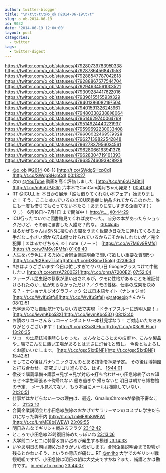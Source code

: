 ```yaml
---
author: twitter-blogger
title: "\n\t\t\t\t@o_ob @2014-06-19\t\t"
slug: o_ob-2014-06-19
id: 9032
date: '2014-06-19 12:00:00'
layout: post
categories:
  - twitter
tags:
  - twitter-digest
---
```


https://twitter.com/o_ob/statuses/479280739783950338 https://twitter.com/o_ob/statuses/479287864568471553 https://twitter.com/o_ob/statuses/479288547787042818 https://twitter.com/o_ob/statuses/479288867577544704 https://twitter.com/o_ob/statuses/479294634561003521 https://twitter.com/o_ob/statuses/479309284417622016 https://twitter.com/o_ob/statuses/479396155155939329 https://twitter.com/o_ob/statuses/479401386082197504 https://twitter.com/o_ob/statuses/479401591326248961 https://twitter.com/o_ob/statuses/479480338238808064 https://twitter.com/o_ob/statuses/479514629740064769 https://twitter.com/o_ob/statuses/479514924440231937 https://twitter.com/o_ob/statuses/479599692230033408 https://twitter.com/o_ob/statuses/479600022468579328 https://twitter.com/o_ob/statuses/479627139822542848 https://twitter.com/o_ob/statuses/479627837956034561 https://twitter.com/o_ob/statuses/479628066163941376 https://twitter.com/o_ob/statuses/479628304719163393 https://twitter.com/o_ob/statuses/479635746093948928  

*   [@o_ob](https://twitter.com/o_ob) [@2014](https://twitter.com/2014)-06-18 [http://t.co/SWdgSHcpCd](http://t.co/SWdgSHcpCd) [00:13:27](https://twitter.com/o_ob/statuses/479280739783950338)
*   次の [@YouTube](https://twitter.com/YouTube) 動画を高く評価しました: [http://t.co/m6oUPJBtli](http://t.co/m6oUPJBtli) 六本木でCanCam美月ちゃん発見！ [00:41:46](https://twitter.com/o_ob/statuses/479287864568471553)
*   RT [@ICU_Lib](https://twitter.com/ICU_Lib): 本日から展示「誰も借りてくれない本フェア」始まりました！ そう、ここに並んでいるのはICU図書館に納品されてからこのかた、誰にも一度も借りてもらってない本たち！あまりに哀しすぎる企画です(；∇；)　6月16日～7月4日 まで開催中！ [http://t.…](http://t.…) [00:44:29](https://twitter.com/o_ob/statuses/479288547787042818)
*   ICU行ったついでに図書館見てくれば良かった。 自分の本があったらショックだけど、その前に選書した人誰だ？的な。 [00:45:45](https://twitter.com/o_ob/statuses/479288867577544704)
*   はるかぜちゃんはSNSに棲む心の闇をうまく世間の日なたに連れてくるの上手だな…小さい頃から沢山傷つけられているからこそかもしれないが／完全犯罪｜♔はるかぜちゃん ♔｜note（ノート） [https://t.co/w7M6v9RMfs](https://t.co/w7M6v9RMfs) [01:08:40](https://twitter.com/o_ob/statuses/479294634561003521)
*   人生をバラ色にするために合同企業説明会で聞いて欲しい重要な質問5つ [http://t.co/6XBmvT5otg](http://t.co/6XBmvT5otg) [02:06:53](https://twitter.com/o_ob/statuses/479309284417622016)
*   #おはようございます 今日は忙しすぎてヤバい日 Googleグラスつけて中継したい [http://t.co/omzA7200E2](http://t.co/omzA7200E2) [07:52:04](https://twitter.com/o_ob/statuses/479396155155939329)
*   ファーブル昆虫記の観察が思い出されるが，クモに性格があることを確証付けられたのか…私が知らなかっただけ？／クモの性格、仕事の成果を決める？ - ナショナルジオグラフィック 公式日本語サイト（ナショジオ） [http://t.co/WvIfuStfal](http://t.co/WvIfuStfal) [@natgeojp](https://twitter.com/natgeojp)さんから [08:12:51](https://twitter.com/o_ob/statuses/479401386082197504)
*   光学迷彩でも自動航行でもない方法で実現「ドライブスルーに透明人間！」 [http://t.co/jeymKbo53X](http://t.co/jeymKbo53X) [08:13:40](https://twitter.com/o_ob/statuses/479401591326248961)
*   お隣のリコーさん＆リコーインダストリー本社見学なう！ ご対応いただきありがとうございます！ [http://t.co/gX3c8LFluc](http://t.co/gX3c8LFluc) [13:26:35](https://twitter.com/o_ob/statuses/479480338238808064)
*   リコーの生産技術素晴らしかった。 あんなところにあの技術や、こんな製品や...隣でこんなに熱い工場があるとはまさに灯台もと暗し。 今後ともよろしくお願いいたします。 [http://t.co/gsc51xtBNF](http://t.co/gsc51xtBNF) [15:42:51](https://twitter.com/o_ob/statuses/479514629740064769)
*   そしてこの後はパナソニックさんのとある技術を拝見予定。 その後は博物館と打ち合わせ。 研究ゴリゴリ進んでる、はず。 [15:44:01](https://twitter.com/o_ob/statuses/479514924440231937)
*   徹夜で講義準備→講義→見学→見学対応→打ち合わせ→小田急線終了のお知らせ→学生頑張る→俺帰れない 働き過ぎや 帰らないと 明日は朝から博物館の予定． メール見れてない．もう本当にメールは機能していない． [21:20:51](https://twitter.com/o_ob/statuses/479599692230033408)
*   仕事がはかどらない一つの理由は、最近、GmailのChromeが挙動不審なこと。 [21:22:10](https://twitter.com/o_ob/statuses/479600022468579328)
*   合同企業説明会と小田急線脱線のおかげでサラリーマンのコスプレ学生だらけになった弊車内 [http://t.co/LmME8b8WEW](http://t.co/LmME8b8WEW) [23:09:55](https://twitter.com/o_ob/statuses/479627139822542848)
*   明日みんなでギリシャ戦みるフラグ [23:12:42](https://twitter.com/o_ob/statuses/479627837956034561)
*   ところで小田急線23時復旧諦めたっぽいね [23:13:36](https://twitter.com/o_ob/statuses/479628066163941376)
*   大学前コンビニに特需＆買い占めが発生する模様 [23:14:33](https://twitter.com/o_ob/statuses/479628304719163393)
*   いやあ明日の朝は諦めたほうがいい気がします。合同企業説明会まで影響が残るとかわいそう、というか背広が痛む... RT [@mriho](https://twitter.com/mriho) 大学でのギリシャ戦観戦組ですが、小田急線は明日の朝は大丈夫ですかね？また、補講とかは勘弁です。 [in reply to mriho](https://twitter.com/mriho/statuses/479635282459770880) [23:44:07](https://twitter.com/o_ob/statuses/479635746093948928)
